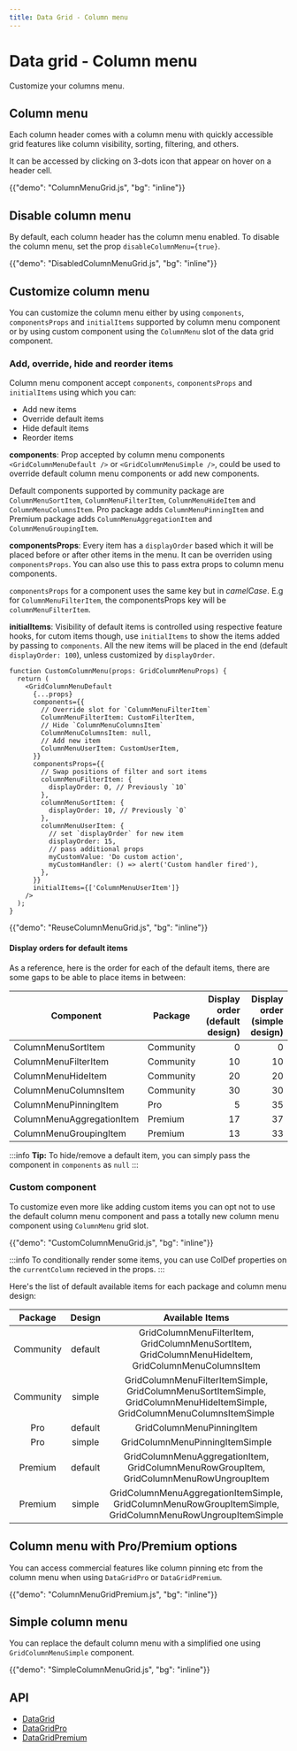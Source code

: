 ```yaml
---
title: Data Grid - Column menu
---
```


# Data grid - Column menu

<p class="description">Customize your columns menu.</p>

## Column menu

Each column header comes with a column menu with quickly accessible grid features like column visibility, sorting, filtering, and others.

It can be accessed by clicking on 3-dots icon that appear on hover on a header cell.

{{"demo": "ColumnMenuGrid.js", "bg": "inline"}}

## Disable column menu

By default, each column header has the column menu enabled. To disable the column menu, set the prop `disableColumnMenu={true}`.

{{"demo": "DisabledColumnMenuGrid.js", "bg": "inline"}}

## Customize column menu

You can customize the column menu either by using `components`, `componentsProps` and `initialItems` supported by column menu component or by using custom component using the `ColumnMenu` slot of the data grid component.

### Add, override, hide and reorder items

Column menu component accept `components`, `componentsProps` and `initialItems` using which you can:

- Add new items
- Override default items
- Hide default items
- Reorder items

**components**: Prop accepted by column menu components `<GridColumnMenuDefault />` or `<GridColumnMenuSimple />`, could be used to override default column menu components or add new components.

Default components supported by community package are `ColumnMenuSortItem`, `ColumnMenuFilterItem`, `ColumnMenuHideItem` and `ColumnMenuColumnsItem`. Pro package adds `ColumnMenuPinningItem` and Premium package adds `ColumnMenuAggregationItem` and `ColumnMenuGroupingItem`.

**componentsProps**: Every item has a `displayOrder` based which it will be placed before or after other items in the menu. It can be overriden using `componentsProps`. You can also use this to pass extra props to column menu components.

`componentsProps` for a component uses the same key but in _camelCase_. E.g for `ColumnMenuFilterItem`, the componentsProps key will be `columnMenuFilterItem`.

**initialItems**: Visibility of default items is controlled using respective feature hooks, for cutom items though, use `initialItems` to show the items added by passing to `components`. All the new items will be placed in the end (default `displayOrder: 100`), unless customized by `displayOrder`.

```tsx
function CustomColumnMenu(props: GridColumnMenuProps) {
  return (
    <GridColumnMenuDefault
      {...props}
      components={{
        // Override slot for `ColumnMenuFilterItem`
        ColumnMenuFilterItem: CustomFilterItem,
        // Hide `ColumnMenuColumnsItem`
        ColumnMenuColumnsItem: null,
        // Add new item
        ColumnMenuUserItem: CustomUserItem,
      }}
      componentsProps={{
        // Swap positions of filter and sort items
        columnMenuFilterItem: {
          displayOrder: 0, // Previously `10`
        },
        columnMenuSortItem: {
          displayOrder: 10, // Previously `0`
        },
        columnMenuUserItem: {
          // set `displayOrder` for new item
          displayOrder: 15,
          // pass additional props
          myCustomValue: 'Do custom action',
          myCustomHandler: () => alert('Custom handler fired'),
        },
      }}
      initialItems={['ColumnMenuUserItem']}
    />
  );
}
```

{{"demo": "ReuseColumnMenuGrid.js", "bg": "inline"}}

#### Display orders for default items

As a reference, here is the order for each of the default items, there are some gaps to be able to place items in between:

| **Component**             | **Package** | **Display order (default design)** | **Display order (simple design)** |
| ------------------------- | ----------- | ---------------------------------: | --------------------------------: |
| ColumnMenuSortItem        | Community   |                                  0 |                                 0 |
| ColumnMenuFilterItem      | Community   |                                 10 |                                10 |
| ColumnMenuHideItem        | Community   |                                 20 |                                20 |
| ColumnMenuColumnsItem     | Community   |                                 30 |                                30 |
| ColumnMenuPinningItem     | Pro         |                                  5 |                                35 |
| ColumnMenuAggregationItem | Premium     |                                 17 |                                37 |
| ColumnMenuGroupingItem    | Premium     |                                 13 |                                33 |

:::info
**Tip:** To hide/remove a default item, you can simply pass the component in `components` as `null`
:::

### Custom component

To customize even more like adding custom items you can opt not to use the default column menu component and pass a totally new column menu component using `ColumnMenu` grid slot.

{{"demo": "CustomColumnMenuGrid.js", "bg": "inline"}}

:::info
To conditionally render some items, you can use ColDef properties on the `currentColumn` recieved in the props.
:::

Here's the list of default available items for each package and column menu design:

| **Package** | **Design** |                                                     **Available Items**                                                     |
| :---------: | :--------: | :-------------------------------------------------------------------------------------------------------------------------: |
|  Community  |  default   |             GridColumnMenuFilterItem, GridColumnMenuSortItem, GridColumnMenuHideItem, GridColumnMenuColumnsItem             |
|  Community  |   simple   | GridColumnMenuFilterItemSimple, GridColumnMenuSortItemSimple, GridColumnMenuHideItemSimple, GridColumnMenuColumnsItemSimple |
|     Pro     |  default   |                                                  GridColumnMenuPinningItem                                                  |
|     Pro     |   simple   |                                               GridColumnMenuPinningItemSimple                                               |
|   Premium   |  default   |                   GridColumnMenuAggregationItem, GridColumnMenuRowGroupItem, GridColumnMenuRowUngroupItem                   |
|   Premium   |   simple   |          GridColumnMenuAggregationItemSimple, GridColumnMenuRowGroupItemSimple, GridColumnMenuRowUngroupItemSimple          |

## Column menu with Pro/Premium options [<span class="plan-pro"></span>](/x/introduction/licensing/#pro-plan)[<span class="plan-premium"></span>](/x/introduction/licensing/#premium-plan)

You can access commercial features like column pinning etc from the column menu when using `DataGridPro` or `DataGridPremium`.

{{"demo": "ColumnMenuGridPremium.js", "bg": "inline"}}

## Simple column menu

You can replace the default column menu with a simplified one using `GridColumnMenuSimple` component.

{{"demo": "SimpleColumnMenuGrid.js", "bg": "inline"}}

## API

- [DataGrid](/x/api/data-grid/data-grid/)
- [DataGridPro](/x/api/data-grid/data-grid-pro/)
- [DataGridPremium](/x/api/data-grid/data-grid-premium/)
